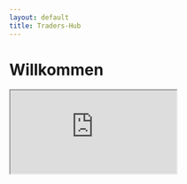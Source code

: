 ```yaml
---
layout: default
title: Traders-Hub
---
```

# Willkommen

<iframe src="https://discord.com/widget?id=459426513675223044&theme=dark"></iframe>